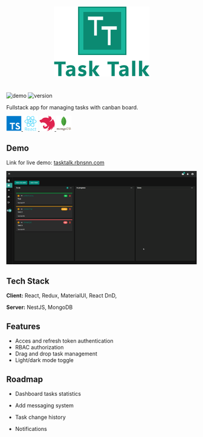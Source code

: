 
<p align="center">
    <img src="./client/public/logo.png">
</p>

#
![demo](https://img.shields.io/badge/demo-online-brightgreen) ![version](https://img.shields.io/badge/version-0.1.0-blue) 

Fullstack app for managing tasks with canban board.

<a href="https://www.typescriptlang.org/" target="_blank" rel="noreferrer"> <img src="https://raw.githubusercontent.com/devicons/devicon/master/icons/typescript/typescript-original.svg" alt="typescript" width="40" height="40"/> </a><a href="https://reactjs.org/" target="_blank" rel="noreferrer"> <img src="https://raw.githubusercontent.com/devicons/devicon/master/icons/react/react-original-wordmark.svg" alt="react" width="40" height="40"/> </a><a href="https://nestjs.com/" target="_blank" rel="noreferrer"> <img src="https://raw.githubusercontent.com/devicons/devicon/master/icons/nestjs/nestjs-plain.svg" alt="nestjs" width="40" height="40"/> </a><a href="https://www.mongodb.com/" target="_blank" rel="noreferrer"> <img src="https://raw.githubusercontent.com/devicons/devicon/master/icons/mongodb/mongodb-original-wordmark.svg" alt="mongodb" width="40" height="40"/></a>
## Demo

Link for live demo: [tasktalk.rbnsnn.com](https://tasktalk.rbnsnn.com)

![demo gif](./images/demo.gif)

## Tech Stack

**Client:** React, Redux, MaterialUI, React DnD, 

**Server:** NestJS, MongoDB

## Features

- Acces and refresh token authentication
- RBAC authorization
- Drag and drop task management
- Light/dark mode toggle

## Roadmap

- Dashboard tasks statistics

- Add messaging system

- Task change history

- Notifications

